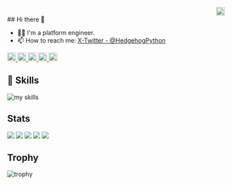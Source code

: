 <div align="right">
  <img height="20" src="https://komarev.com/ghpvc/?username=huanshenyi" />
</div>
## Hi there 👋

- 🧑‍💻 I'm a platform engineer.
- 📫 How to reach me: [X-Twitter - @HedgehogPython](https://twitter.com/HedgehogPython)

<!--
**huanshenyi/huanshenyi** is a ✨ _special_ ✨ repository because its `README.md` (this file) appears on your GitHub profile.

Here are some ideas to get you started:

- 🔭 I’m currently working on ...
- 🌱 I’m currently learning ...
- 👯 I’m looking to collaborate on ...
- 🤔 I’m looking for help with ...
- 💬 Ask me about ...
- 📫 How to reach me: ...
- 😄 Pronouns: ...
- ⚡ Fun fact: ...
-->
<p align="left">
  <a href="https://github.com/huanshenyi">
    <img height="20" src="https://img.shields.io/github/followers/huanshenyi?label=follow&logo=github&style=flat" />
  </a>
  <a href="http://qiita.com/Syoitu">
    <img height="20" src="https://qiita-badge.apiapi.app/s/Syoitu/posts.svg" />
  </a>
  <a href="http://qiita.com/Syoitu">
    <img height="20" src="https://qiita-badge.apiapi.app/s/Syoitu/contributions.svg" />
  </a>
  <a href="https://zenn.dev/pyhrinezumi">
    <img height="20" src="https://badgen.org/img/zenn/pyhrinezumi/articles?style=plastic" />
  </a>
    <a href="https://zenn.dev/pyhrinezumi">
    <img height="20" src="https://badgen.org/img/zenn/pyhrinezumi/likes?style=plastic" />
  </a>
</p>

## 🌱 Skills
<img alt="my skills" src="https://skillicons.dev/icons?theme=dark&perline=7&i=ts,php,python,go,react,next,prisma,docker,terraform,tailwindcss,kubernetes,githubactions,cloudflare,aws" />
<br>

## Stats
![](http://github-profile-summary-cards.vercel.app/api/cards/profile-details?username=huanshenyi&theme=2077)
![](http://github-profile-summary-cards.vercel.app/api/cards/repos-per-language?username=huanshenyi&theme=2077)
![](http://github-profile-summary-cards.vercel.app/api/cards/most-commit-language?username=huanshenyi&theme=2077)
![](http://github-profile-summary-cards.vercel.app/api/cards/stats?username=huanshenyi&theme=2077)
![](http://github-profile-summary-cards.vercel.app/api/cards/productive-time?username=huanshenyi&theme=2077&utcOffset=9)

## Trophy
![trophy](https://github-profile-trophy.vercel.app/?username=huanshenyi&theme=gruvbox)
